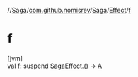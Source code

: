 //[Saga](../../../../index.md)/[com.github.nomisrev](../../index.md)/[Saga](../index.md)/[Effect](index.md)/[f](f.md)

# f

[jvm]\
val [f](f.md): suspend [SagaEffect](../../-saga-effect/index.md).() -> [A](index.md)
